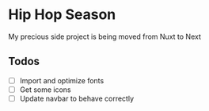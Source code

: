 # Hip Hop Season

My precious side project is being moved from Nuxt to Next

## Todos

- [ ] Import and optimize fonts
- [ ] Get some icons
- [ ] Update navbar to behave correctly
